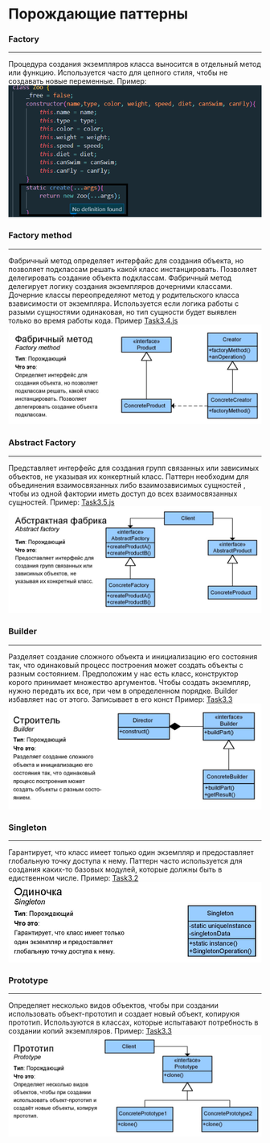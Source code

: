 # Порождающие паттерны
### Factory
***
Процедура создания экземпляров класса выносится в отдельный метод или функцию. Используется часто для цепного стиля, чтобы не создавать
новые переменные. Пример:  
![паттерн](/p.png)  
### Factory method
***
Фабричный метод определяет интерфайс для создания объекта, но позволяет подклассам решать какой класс инстанцировать. Позволяет делегировать создание объекта подклассам. Фабричный метод делегирует логику создания экземпляров дочерними классами. Дочерние классы переопределяют метод у родительского класса взависимости от экземпляра. Используется если логика работы с разыми сущностями одинаковая, но тип сущности будет выявлен только во время работы кода. Пример [Task3.4.js]()
![паттерн](/p1.jpg)  
### Abstract Factory
***
Представляет интерфейс для создания групп связанных или зависимых объектов, не указывая их конкертный класс. Паттерн необходим для объединения взаимосвязанных либо взаимозависимых сущностей , чтобы из одной фактории иметь доступ до всех взаимосвязанных сущностей.
Пример: [Task3.5.js]()  
![паттерн](/p2.jpg)  
### Builder
***
Разделяет создание сложного объекта и инициализацию его состояния так, что одинаковый процесс построения может создать объекты с разным состоянием. Предположим у нас есть класс, конструктор корого принимает множество аргументов. Чтобы создать экземпляр, нужно передать их все, при чем в определенном порядке. Builder избавляет нас от этого. Записывает в его конст Пример: [Task3.3]()  
![паттерн](/p3.jpg)  
### Singleton
***
Гарантирует, что класс имеет только один экземпляр и предоставляет глобальную точку доступа к нему. Паттерн часто используется для создания каких-то базовых модулей, которые должны быть в едиственном числе. Пример: [Task3.2]()  
![паттерн](/p4.jpg)
### Prototype
***
Определяет несколько видов объектов, чтобы при создании использовать объект-прототип и создает новый объект, копируюя прототип. Используются в классах, которые испытавают потребность в создании копий экземпляров. Пример: [Task3.3]()  
![pattern](/p5.jpg)

